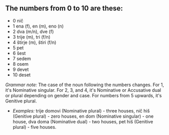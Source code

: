 ## The numbers from 0 to 10 are these:
* 0 nič
* 1 ena (f), en (m), eno (n)
* 2 dva (m/n), dve (f)
* 3 trije (m), tri (f/n)
* 4 štirje (m), štiri (f/n)
* 5 pet
* 6 šest
* 7 sedem
* 8 osem
* 9 devet
* 10 deset

*Grammar note:* The case of the noun following the numbers changes. For 1, it's Nominative singular. For 2, 3, and 4, it's Nominative or Accusative dual or plural depending on gender and case. For numbers from 5 upwards, it's Genitive plural.

* *Examples:* trije domovi (Nominative plural) - three houses, nič hiš (Genitive plural) - zero houses, en dom (Nominative singular) - one house, dva doma (Nominative dual) - two houses, pet hiš (Genitive plural) - five houses.
